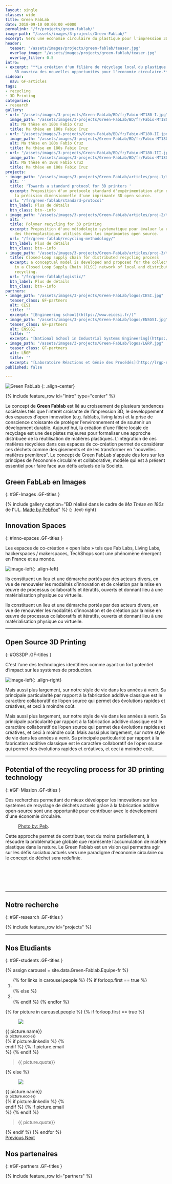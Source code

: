 ```yaml
---
layout: single
classes: wide
title: Green FabLab
date: 2018-09-10 00:00:00 +0000
permalink: "/fr/projects/green-fablab/"
image-path: "/assets/images/3-projects/Green-FabLab/"
excerpt: Vers une economie circulaire du plastique pour l'impression 3D
header:
  teaser: "/assets/images/projects/green-fablab/teaser.jpg"
  overlay_image: "/assets/images/projects/green-fablab/teaser.jpg"
  overlay_filter: 0.5
intro:
- excerpt: "**La création d'un filière de récyclage local du plastique pour l'impression
    3D ouvrira des nouvelles opportunités pour l'economie circulaire.**"
sidebar:
  nav: GF-articles
tags:
- recycling
- 3D Printing
categories:
- research
gallery:
- url: "/assets/images/3-projects/Green-FabLab/BD/fr/Fabio-MT180-I.jpg"
  image_path: "/assets/images/3-projects/Green-FabLab/BD/fr/Fabio-MT180-I.jpg"
  alt: Ma thèse en 180s Fabio Cruz
  title: Ma thèse en 180s Fabio Cruz
- url: "/assets/images/3-projects/Green-FabLab/BD/fr/Fabio-MT180-II.jpg"
  image_path: "/assets/images/3-projects/Green-FabLab/BD/fr/Fabio-MT180-II.jpg"
  alt: Ma thèse en 180s Fabio Cruz
  title: Ma thèse en 180s Fabio Cruz
- url: "/assets/images/3-projects/Green-FabLab/BD/fr/Fabio-MT180-III.jpg"
  image_path: "/assets/images/3-projects/Green-FabLab/BD/fr/Fabio-MT180-II.jpg"
  alt: Ma thèse en 180s Fabio Cruz
  title: Ma thèse en 180s Fabio Cruz
projects:
- image_path: "/assets/images/3-projects/Green-FabLab/articles/proj-1/thumb.png"
  alt: ''
  title: 'Towards a standard protocol for 3D printers '
  excerpt: Proposition d'un protocole standard d'expérimentation afin de caractériser
    la précision dimensionnelle d'une imprimante 3D open source.
  url: "/fr/green-fablab/standard-protocol"
  btn_label: Plus de détails
  btn_class: btn--info
- image_path: "/assets/images/3-projects/Green-FabLab/articles/proj-2/thumb.png"
  alt: ''
  title: Polymer recycling for 3D printing
  excerpt: Proposition d'une métodologie systematique pour évaluer la recyclabilité
    des thermoplastiques utilisés dans les imprimantes open source.
  url: "/fr/green-fablab/recycling-methodology/"
  btn_label: Plus de détails
  btn_class: btn--info
- image_path: "/assets/images/3-projects/Green-FabLab/articles/proj-3/thumb.png"
  title: Closed-Loop supply chain for distributed recycling process
  excerpt: a conceptual model is developed and proposed for the collection process
    in a Closed Loop Supply Chain (CLSC) network of local and distributed plastic
    recycling.
  url: "/fr/green-fablab/logistic/"
  btn_label: Plus de détails
  btn_class: btn--info
partners:
- image_path: "/assets/images/3-projects/Green-FabLab/logos/CESI.jpg"
  teaser_class: GF-partners
  alt: CESI
  title: ''
  excerpt: "[Engineering school](https://www.eicesi.fr/)"
- image_path: "/assets/images/3-projects/Green-FabLab/logos/ENSGSI.jpg"
  teaser_class: GF-partners
  alt: ENSGSI
  title: ''
  excerpt: "[National School in Industrial Systems Engineering](https://www.ensgsi.univ-lorraine.fr/)"
- image_path: "/assets/images/3-projects/Green-FabLab/logos/LGRP.jpg"
  teaser_class: GF-partners
  alt: LRGP
  title: ''
  excerpt: "[Laboratoire Réactions et Génie des Procédés](http://lrgp-nancy.cnrs.fr/)"
published: false

---
```

![Green FabLab]({{site.baseurl|append:page.image-path|append:'Logo-GF.png'}})
{: .align-center}

{% include feature_row id="intro" type="center" %}


<!-- Intro -->
Le concept de **Green Fablab** est lié au croissement de plusieurs tendences sociétales tels que l'interêt croisante de l'impression 3D, le developpement des espaces d'open innovation (e.g. fablabs, living labs) et la prise de conscience croissante de protéger l'environnement et de soutenir un dévelopment durable. 
Aujourd'hui, la création d'une filière locale de recyclage est une des pistes majeures pour formaliser une approche distribuée de la réutilisation de matières plastiques. L'intégration de ces matières récyclées dans ces espaces de co-création permet de considérer ces déchets comme des gisements et de les transformer en "nouvelles matières premières". Le concept de Green FabLab s'appuie dès lors sur les principes de l'economie circulaire et collaborative, modèle qui est à présent essentiel pour faire face aux défis actuels de la Société.



## Green FabLab en Images
{: #GF-Images .GF-titles } 

{% include gallery 
  caption="BD réalisé dans le cadre de *Ma Thèse en 180s* de l'UL. [Made by PebFox](http://www.pebfox.com/blog/)" %} {: .text-right}



## Innovation Spaces
{: #inno-spaces .GF-titles } 

Les espaces de co-création « open labs » tels que Fab Labs, Living Labs, hackerspaces / makerspaces, TechShops sont une phénomène émergent en France et au monde. 

![image-left]({{site.baseurl|append:page.image-path|append:'LF2L.jpg'}}){: .align-left}

Ils constituent un lieu et une démarche portés par des acteurs divers, en vue de renouveler les modalités d’innovation et de création par la mise en œuvre de processus collaboratifs et itératifs, ouverts et donnant lieu à une matérialisation physique ou virtuelle.

Ils constituent un lieu et une démarche portés par des acteurs divers, en vue de renouveler les modalités d’innovation et de création par la mise en œuvre de processus collaboratifs et itératifs, ouverts et donnant lieu à une matérialisation physique ou virtuelle.

---


## Open Source 3D Printing
{: #OS3DP .GF-titles } 

C'est l’une des technologies identifiées comme ayant un fort potentiel d’impact sur les systèmes de production.

![image-left]({{site.baseurl|append:page.image-path|append:'3DP.jpg'}}){: .align-right}

Mais aussi plus largement, sur notre style de vie dans les années à venir. Sa principale particularité par rapport à la fabrication additive classique est le caractère collaboratif de l’open source qui permet des évolutions rapides et créatives, et ceci à moindre coût.

Mais aussi plus largement, sur notre style de vie dans les années à venir. Sa principale particularité par rapport à la fabrication additive classique est le caractère collaboratif de l’open source qui permet des évolutions rapides et créatives, et ceci à moindre coût.
Mais aussi plus largement, sur notre style de vie dans les années à venir. Sa principale particularité par rapport à la fabrication additive classique est le caractère collaboratif de l’open source qui permet des évolutions rapides et créatives, et ceci à moindre coût.


---

## Potential of the recycling process for 3D printing technology
{: #GF-Mission .GF-titles } 

Des recherches permettant de mieux développer les innovations sur les systèmes de recyclage de déchets actuels grâce à la fabrication additive open-source sont une opportunité pour contribuer avec le dévelopment d'une économie circulaire.

<figure style="width: 200px" class="align-left">
  <img src="{{ site.baseurl | append:page.image-path | append:'Recycling.jpg'}}" alt="">
  <figcaption>
    <a href="http://www.pebfox.com/" target="_blank">Photo by: Peb</a>.
  </figcaption>
</figure> 


Cette approche permet de contribuer, tout du moins partiellement, à résoudre la problématique globale que représente l’accumulation de matière plastique dans la nature. 
Le Green Fablab est un vision qui permettra agir sur les défis sociatux actuels vers une paradigme d'economie circulaire ou le concept de déchet sera redefinie.


<br>
<br>
<br>
<br>




---

## Notre recherche
{: #GF-research .GF-titles } 


<div id="GF-projects">
  {% include feature_row id="projects" %}
</div>





---



## Nos Etudiants
{: #GF-students .GF-titles } 

{% assign carousel = site.data.Green-Fablab.Equipe-fr %}

<!-- assign carousel = page.carousel %} -->

<div id = "{{ carousel.id }}" class="carousel slide" data-ride="carousel" data-interval="20000">
  
  <ol class="carousel-indicators">   
   {% for links in carousel.people %}
     {% if forloop.first == true %}
      <li data-target = "#{{ carousel.id }}" data-slide-to="0" class="active">
      </li>
     {% else %}
      <li data-target="#{{ carousel.id }}" data-slide-to="{{ forloop.index0 }}"></li>
     {% endif %}
   {% endfor %}
   </ol>

  <div class="carousel-inner">
    {% for picture in carousel.people %}
      {% if forloop.first == true %}
        <div class="carousel-item active">           
          <div class="container-staff-GF">
            <div style="width: 200px" class="staff">
              <figure>
                <img src="{{ site.baseurl | append: carousel.image-path | append: picture.avatar }}" alt=" ">
              </figure>
              <figcaption>
                <p>{{ picture.name}} <br>
                  <small>{{ picture.ecole}}</small> <br>
                    {% if picture.linkedin %}
                      <a href="{{ picture.linkedin }}">
                        <i class="fab fa-linkedin"></i>
                      </a>
                    {% endif %}
                    {% if picture.email %}
                      <a href="mailto:{{ picture.email }}">
                        <i class="fas fa-envelope-square"></i>
                      </a>
                    {% endif %}</p>
              </figcaption>
            </div>
            <blockquote>
              <p>{{ picture.quote}} </p>        
            </blockquote>          
          </div>
        </div>        
      {% else %}
        <div class="carousel-item">
          <div class="container-staff-GF">
            <div style="width: 200px" class="staff">
              <figure>
                <img src="{{ site.baseurl | append: carousel.image-path | append: picture.avatar }}" alt=" ">
              </figure>
              <figcaption>
                <p>{{ picture.name}} <br>
                  <small>{{ picture.ecole}}</small> <br>
                    {% if picture.linkedin %}
                      <a href="{{ picture.linkedin }}">
                        <i class="fab fa-linkedin"></i>
                      </a>
                    {% endif %}
                    {% if picture.email %}
                      <a href="mailto:{{ picture.email }}">
                        <i class="fas fa-envelope-square"></i>
                      </a>
                    {% endif %}</p>
              </figcaption>
            </div>
            <blockquote style="width: 80%">
              {{ picture.quote}}         
            </blockquote>          
          </div>
        </div>
      {% endif %}
    {% endfor %}
 </div>

 <a class="carousel-control-prev" href="#{{ carousel.id }}" role="button" data-slide="prev">
  <span class="carousel-control-prev-icon" aria-hidden="true"></span> 
 <span class="sr-only">Previous</span>
 </a>

 <a class="carousel-control-next" href="#{{ carousel.id }}" role="button" data-slide="next">
 <span class="carousel-control-next-icon" aria-hidden="true"></span>
 <span class="sr-only">Next</span>
 </a>
</div>





## Nos partenaires
{: #GF-partners .GF-titles } 


<div id="GF-partners">
  {% include feature_row id="partners" %}
</div>